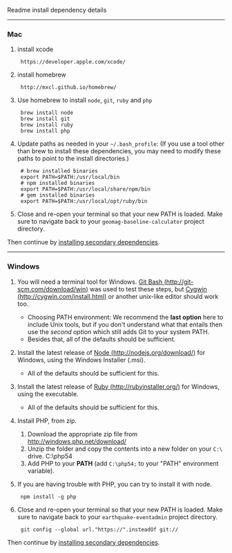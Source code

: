 Readme install dependency details

---
### Mac ###

1. install xcode

        https://developer.apple.com/xcode/

2. install homebrew

        http://mxcl.github.io/homebrew/

3. Use homebrew to install `node`, `git`, `ruby` and `php`

        brew install node
        brew install git
        brew install ruby
        brew install php

4. Update paths as needed in your `~/.bash_profile`:
   (If you use a tool other than brew to install these dependencies, you may
   need to modify these paths to point to the install directories.)

        # brew installed binaries
        export PATH=$PATH:/usr/local/bin
        # npm installed binaries
        export PATH=$PATH:/usr/local/share/npm/bin
        # gem installed binaries
        export PATH=$PATH:/usr/local/opt/ruby/bin

5. Close and re-open your terminal so that your new PATH is loaded.
   Make sure to navigate back to your `geomag-baseline-calculator` project
   directory.

Then continue by
[installing secondary dependencies](readme_dependency_install.md#secondary-dependencies).

---
### Windows ###

1. You will need a terminal tool for Windows.
   [Git Bash (http://git-scm.com/download/win)](http://git-scm.com/download/win)
   was used to test these steps, but
   [Cygwin (http://cygwin.com/install.html)](http://cygwin.com/install.html)
   or another unix-like editor should work too.

   - Choosing PATH environment: We recommend the __last option__ here to include
     Unix tools, but if you don't understand what that entails then use the
     _second option_ which still adds Git to your system PATH.
   - Besides that, all of the defaults should be sufficient.

2. Install the latest release of
   [Node (http://nodejs.org/download/)](http://nodejs.org/download/) for
   Windows, using the Windows Installer (.msi).

   - All of the defaults should be sufficient for this.

3. Install the latest release of
   [Ruby (http://rubyinstaller.org/)](http://rubyinstaller.org/) for Windows,
   using the executable.

   - All of the defaults should be sufficient for this.

4. Install PHP, from zip.
   1. Download the appropriate zip file from http://windows.php.net/download/
   2. Unzip the folder and copy the contents into a new folder on your `C:\`
     drive.
        C:\php54
   3. Add PHP to your **PATH** (add `C:\php54;` to your "PATH" environment
     variable).

5. If you are having trouble with PHP, you can try to install it with node.

        npm install -g php

6. Close and re-open your terminal so that your new PATH is loaded.
   Make sure to navigate back to your `earthquake-eventadmin` project directory.

        git config --global url."https://".insteadOf git://

Then continue by
[installing secondary dependencies](readme_dependency_install.md#secondary-dependencies).
